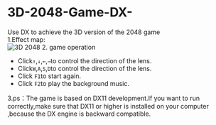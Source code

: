 # 3D-2048-Game-DX-
Use DX to achieve the 3D version of the 2048 game<br>
1.Effect map:<br>
![3D 2048](/path/to/img.jpg)
2. game operation<br>

* Click`↑`,`↓`,`←`,`→`to control the direction of the lens.
* Click`W`,`A`,`S`,`D`to control the direction of the lens.
* Click `F1`to start again.
* Click `F2`to play the background music.

3.ps：The game is based on DX11 development.If you want to run correctly,make sure that DX11 or higher is installed on your computer ,because the DX engine is backward compatible.

